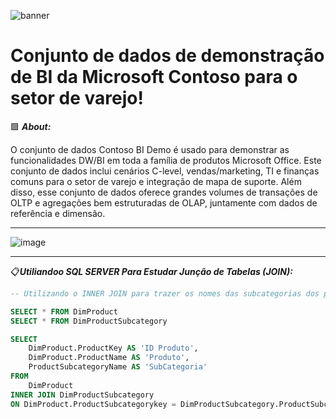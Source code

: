 ![banner](http://www.keysys.com/wp-content/uploads/2015/12/Microsoft-Banner.png)



<h1> Conjunto de dados de demonstração de BI da Microsoft Contoso para o setor de varejo!</h1>


🟪 ***About:***    

O conjunto de dados Contoso BI Demo é usado para demonstrar as funcionalidades DW/BI em toda a família de produtos Microsoft Office. Este conjunto de dados inclui cenários C-level, vendas/marketing, TI e finanças comuns para o setor de varejo e integração de mapa de suporte. Além disso, esse conjunto de dados oferece grandes volumes de transações de OLTP e agregações bem estruturadas de OLAP, juntamente com dados de referência e dimensão.

--------------------------------------------------------------------------------------------------------------------------------------------------------------------------
 
![image](https://user-images.githubusercontent.com/114547875/226966914-70bb8e28-7ea3-4569-9382-f05fd0f5e6a0.png)

--------------------------------------------------------------------------------------------------------------------------------------------------------------------------
 
 
 📋***Utiliandoo SQL SERVER Para Estudar Junção de Tabelas (JOIN):***  
 
``` SQL 
-- Utilizando o INNER JOIN para trazer os nomes das subcategorias dos produtos, da tabela DimProductSubcategory para a tabela DimProduct --

SELECT * FROM DimProduct
SELECT * FROM DimProductSubcategory

SELECT 
	DimProduct.ProductKey AS 'ID Produto',
	DimProduct.ProductName AS 'Produto',
	ProductSubcategoryName AS 'SubCategoria'
FROM
	DimProduct
INNER JOIN DimProductSubcategory
ON DimProduct.ProductSubcategorykey = DimProductSubcategory.ProductSubcategoryKey

```
